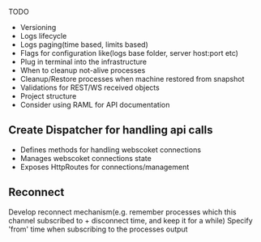 TODO

- Versioning
- Logs lifecycle
- Logs paging(time based, limits based)
- Flags for configuration like(logs base folder, server host:port etc)
- Plug in terminal into the infrastructure
- When to cleanup not-alive processes
- Cleanup/Restore processes when machine restored from snapshot
- Validations for REST/WS received objects
- Project structure
- Consider using RAML for API documentation

Create Dispatcher for handling api calls
---
- Defines methods for handling webscoket connections
- Manages webscoket connections state
- Exposes HttpRoutes for connections/management

Reconnect
---
Develop reconnect mechanism(e.g. remember processes which this channel subscribed to + disconnect time, and keep it for a while)
Specify 'from' time when subscribing to the processes output
